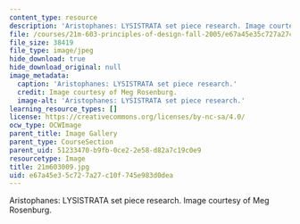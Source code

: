 ```yaml
---
content_type: resource
description: 'Aristophanes: LYSISTRATA set piece research. Image courtesy of Meg Rosenburg.'
file: /courses/21m-603-principles-of-design-fall-2005/e67a45e35c727a27c10f745e983d0dea_21m603009.jpg
file_size: 38419
file_type: image/jpeg
hide_download: true
hide_download_original: null
image_metadata:
  caption: 'Aristophanes: LYSISTRATA set piece research.'
  credit: Image courtesy of Meg Rosenburg.
  image-alt: 'Aristophanes: LYSISTRATA set piece research.'
learning_resource_types: []
license: https://creativecommons.org/licenses/by-nc-sa/4.0/
ocw_type: OCWImage
parent_title: Image Gallery
parent_type: CourseSection
parent_uid: 51233470-b9fb-0ce2-2e58-d82a7c19c0e9
resourcetype: Image
title: 21m603009.jpg
uid: e67a45e3-5c72-7a27-c10f-745e983d0dea
---
```

Aristophanes: LYSISTRATA set piece research. Image courtesy of Meg Rosenburg.